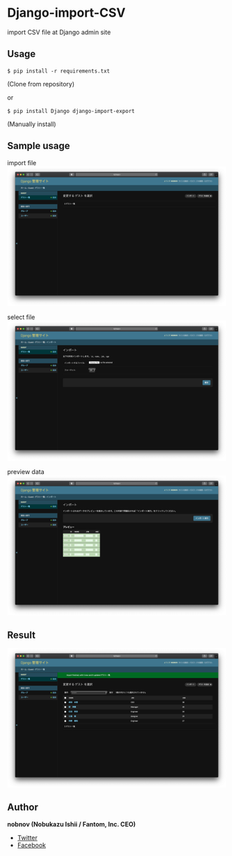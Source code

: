 # Django-import-CSV

import CSV file at Django admin site

## Usage

	$ pip install -r requirements.txt
(Clone from repository)
	
or

	$ pip install Django django-import-export
(Manually install)
	
## Sample usage

import file
![django admin site](static/images/django-admin-site_1.png)

select file
![django admin site](static/images/django-admin-site_2.png)

preview data
![django admin site](static/images/django-admin-site_3.png)

## Result

![django admin site](static/images/django-admin-site_4.png)

## Author
**nobnov (Nobukazu Ishii / Fantom, Inc. CEO)**

- [Twitter](https://twitter.com/nobnov)
- [Facebook](https://www.facebook.com/nobnov.ISHII)
